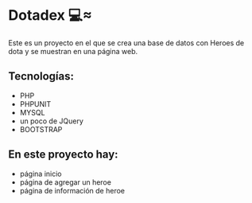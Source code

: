 # Dotadex 💻

Este es un proyecto en el que se crea una base de datos con Heroes de dota y se muestran en una página web.
## Tecnologías:
* PHP
* PHPUNIT
* MYSQL
* un poco de JQuery
* BOOTSTRAP
## En este proyecto hay:
* página inicio
* página de agregar un heroe
* página de información de heroe
